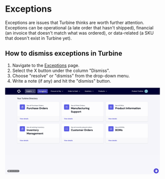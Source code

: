 # Exceptions

Exceptions are issues that Turbine thinks are worth further attention. Exceptions can be operational (a late order that hasn't shipped), financial (an invoice that doesn't match what was ordered), or data-related (a SKU that doesn't exist in Turbine yet).

## How to dismiss exceptions in Turbine

1. Navigate to the [Exceptions](https://app.helloturbine.com/app/exceptions) page.
2. Select the X button under the column "Dismiss".
3. Choose "resolve" or "dismiss" from the drop-down menu.
4. Write a note (if any) and hit the "dismiss" button.

![Creating a PO GIF](../../static/img/exceptions2.gif)
